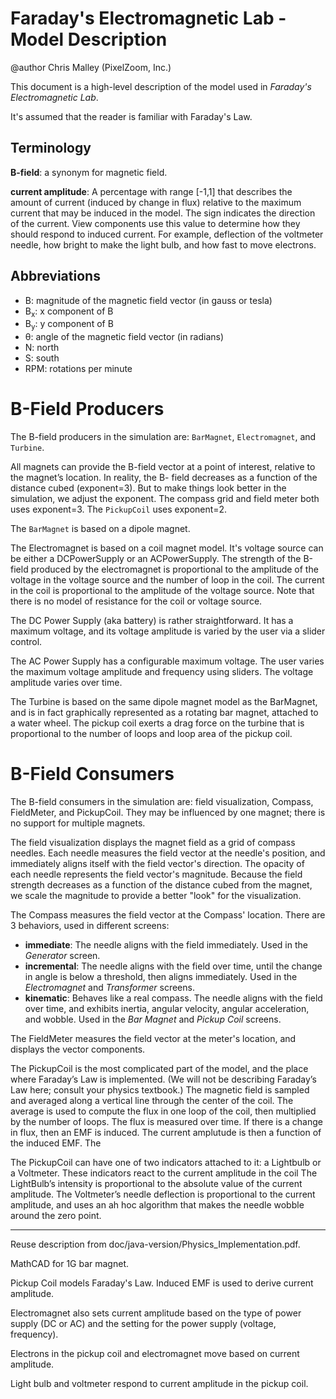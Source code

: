 # Faraday's Electromagnetic Lab - Model Description

@author Chris Malley (PixelZoom, Inc.)

This document is a high-level description of the model used in _Faraday's Electromagnetic Lab_.

It's assumed that the reader is familiar with Faraday's Law.

## Terminology

**B-field**: a synonym for magnetic field.

**current amplitude**: A percentage with range [-1,1] that describes the amount of current (induced by change
in flux) relative to the maximum current that may be induced in the model. The sign indicates the direction 
of the current. View components use this value to determine how they should respond to induced current. 
For example, deflection of the voltmeter needle, how bright to make the light bulb, and how fast to move 
electrons.

## Abbreviations

* B: magnitude of the magnetic field vector (in gauss or tesla)
* B<sub>x</sub>: x component of B
* B<sub>y</sub>: y component of B
* θ: angle of the magnetic field vector (in radians)
* N: north
* S: south
* RPM: rotations per minute

# B-Field Producers

The B-field producers in the simulation are: `BarMagnet`, `Electromagnet`, and `Turbine`.

All magnets can provide the B-field vector at a point of interest, relative to the magnet’s location. 
In reality, the B- field decreases as a function of the distance cubed (exponent=3). But to make things look 
better in the simulation, we adjust the exponent. The compass grid and field meter both uses exponent=3. 
The `PickupCoil` uses exponent=2.

The `BarMagnet` is based on a dipole magnet.

The Electromagnet is based on a coil magnet model. It's voltage source can be either a DCPowerSupply or an ACPowerSupply. 
The strength of the B-field produced by the electromagnet is proportional to the amplitude of the voltage in the 
voltage source and the number of loop in the coil. The current in the coil is proportional to the
amplitude of the voltage source. Note that there is no model of resistance for the coil or voltage source.

The DC Power Supply (aka battery) is rather straightforward. It has a maximum voltage, and its voltage 
amplitude is varied by the user via a slider control.

The AC Power Supply has a configurable maximum voltage. The user varies the maximum voltage amplitude and 
frequency using sliders. The voltage amplitude varies over time.

The Turbine is based on the same dipole magnet model as the BarMagnet, and is in fact graphically represented
as a rotating bar magnet, attached to a water wheel. The pickup coil exerts a drag force on the turbine that 
is proportional to the number of loops and loop area of the pickup coil.

# B-Field Consumers

The B-field consumers in the simulation are: field visualization, Compass, FieldMeter, and PickupCoil.
They may be influenced by one magnet; there is no support for multiple magnets.

The field visualization displays the magnet field as a grid of compass needles. Each needle measures the 
field vector at the needle's position, and immediately aligns itself with the field vector's direction.
The opacity of each needle represents the field vector's magnitude. Because the field strength decreases 
as a function of the distance cubed from the magnet, we scale the magnitude to provide a better "look" 
for the visualization.

The Compass measures the field vector at the Compass' location. There are 3 behaviors, used in different
screens:
* **immediate**: The needle aligns with the field immediately. Used in the _Generator_ screen.
* **incremental**: The needle aligns with the field over time, until the change in angle is below a threshold, then
  aligns immediately. Used in the _Electromagnet_ and _Transformer_ screens.
* **kinematic**: Behaves like a real compass. The needle aligns with the field over time, and exhibits inertia, 
angular velocity, angular acceleration, and wobble. Used in the _Bar Magnet_ and _Pickup Coil_ screens.

The FieldMeter measures the field vector at the meter's location, and displays the vector components. 

The PickupCoil is the most complicated part of the model, and the place where Faraday’s Law is implemented. 
(We will not be describing Faraday’s Law here; consult your physics textbook.) The magnetic field is sampled
and averaged along a vertical line through the center of the coil. The average is used to compute the flux in 
one loop of the coil, then multiplied by the number of loops. The flux is measured over time. If there is a 
change in flux, then an EMF is induced. The current amplutude is then a function of the induced EMF. The 

The PickupCoil can have one of two indicators attached to it: a Lightbulb or a Voltmeter. These indicators
react to the current amplitude in the coil The LightBulb’s intensity is proportional to the absolute value 
of the current amplitude. The Voltmeter’s needle deflection is proportional to the current amplitude, and 
uses an ah hoc algorithm that makes the needle wobble around the zero point.

---

Reuse description from doc/java-version/Physics_Implementation.pdf.

MathCAD for 1G bar magnet.

Pickup Coil models Faraday's Law. Induced EMF is used to derive current amplitude.

Electromagnet also sets current amplitude based on the type of power supply (DC or AC)
and the setting for the power supply (voltage, frequency).

Electrons in the pickup coil and electromagnet move based on current amplitude.

Light bulb and voltmeter respond to current amplitude in the pickup coil.